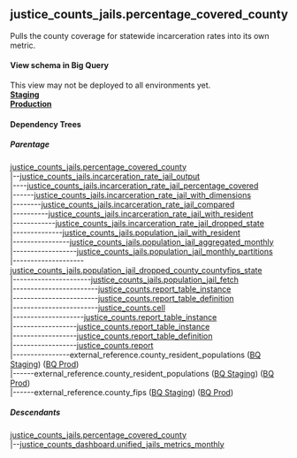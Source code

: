## justice_counts_jails.percentage_covered_county
Pulls the county coverage for statewide incarceration rates into its own metric.

#### View schema in Big Query
This view may not be deployed to all environments yet.<br/>
[**Staging**](https://console.cloud.google.com/bigquery?pli=1&p=recidiviz-staging&page=table&project=recidiviz-staging&d=justice_counts_jails&t=percentage_covered_county)
<br/>
[**Production**](https://console.cloud.google.com/bigquery?pli=1&p=recidiviz-123&page=table&project=recidiviz-123&d=justice_counts_jails&t=percentage_covered_county)
<br/>

#### Dependency Trees

##### Parentage
[justice_counts_jails.percentage_covered_county](../justice_counts_jails/percentage_covered_county.md) <br/>
|--[justice_counts_jails.incarceration_rate_jail_output](../justice_counts_jails/incarceration_rate_jail_output.md) <br/>
|----[justice_counts_jails.incarceration_rate_jail_percentage_covered](../justice_counts_jails/incarceration_rate_jail_percentage_covered.md) <br/>
|------[justice_counts_jails.incarceration_rate_jail_with_dimensions](../justice_counts_jails/incarceration_rate_jail_with_dimensions.md) <br/>
|--------[justice_counts_jails.incarceration_rate_jail_compared](../justice_counts_jails/incarceration_rate_jail_compared.md) <br/>
|----------[justice_counts_jails.incarceration_rate_jail_with_resident](../justice_counts_jails/incarceration_rate_jail_with_resident.md) <br/>
|------------[justice_counts_jails.incarceration_rate_jail_dropped_state](../justice_counts_jails/incarceration_rate_jail_dropped_state.md) <br/>
|--------------[justice_counts_jails.population_jail_with_resident](../justice_counts_jails/population_jail_with_resident.md) <br/>
|----------------[justice_counts_jails.population_jail_aggregated_monthly](../justice_counts_jails/population_jail_aggregated_monthly.md) <br/>
|------------------[justice_counts_jails.population_jail_monthly_partitions](../justice_counts_jails/population_jail_monthly_partitions.md) <br/>
|--------------------[justice_counts_jails.population_jail_dropped_county_countyfips_state](../justice_counts_jails/population_jail_dropped_county_countyfips_state.md) <br/>
|----------------------[justice_counts_jails.population_jail_fetch](../justice_counts_jails/population_jail_fetch.md) <br/>
|------------------------[justice_counts.report_table_instance](../justice_counts/report_table_instance.md) <br/>
|------------------------[justice_counts.report_table_definition](../justice_counts/report_table_definition.md) <br/>
|------------------------[justice_counts.cell](../justice_counts/cell.md) <br/>
|--------------------[justice_counts.report_table_instance](../justice_counts/report_table_instance.md) <br/>
|------------------[justice_counts.report_table_instance](../justice_counts/report_table_instance.md) <br/>
|------------------[justice_counts.report_table_definition](../justice_counts/report_table_definition.md) <br/>
|------------------[justice_counts.report](../justice_counts/report.md) <br/>
|----------------external_reference.county_resident_populations ([BQ Staging](https://console.cloud.google.com/bigquery?pli=1&p=recidiviz-staging&page=table&project=recidiviz-staging&d=external_reference&t=county_resident_populations)) ([BQ Prod](https://console.cloud.google.com/bigquery?pli=1&p=recidiviz-123&page=table&project=recidiviz-123&d=external_reference&t=county_resident_populations)) <br/>
|------external_reference.county_resident_populations ([BQ Staging](https://console.cloud.google.com/bigquery?pli=1&p=recidiviz-staging&page=table&project=recidiviz-staging&d=external_reference&t=county_resident_populations)) ([BQ Prod](https://console.cloud.google.com/bigquery?pli=1&p=recidiviz-123&page=table&project=recidiviz-123&d=external_reference&t=county_resident_populations)) <br/>
|------external_reference.county_fips ([BQ Staging](https://console.cloud.google.com/bigquery?pli=1&p=recidiviz-staging&page=table&project=recidiviz-staging&d=external_reference&t=county_fips)) ([BQ Prod](https://console.cloud.google.com/bigquery?pli=1&p=recidiviz-123&page=table&project=recidiviz-123&d=external_reference&t=county_fips)) <br/>


##### Descendants
[justice_counts_jails.percentage_covered_county](../justice_counts_jails/percentage_covered_county.md) <br/>
|--[justice_counts_dashboard.unified_jails_metrics_monthly](../justice_counts_dashboard/unified_jails_metrics_monthly.md) <br/>

